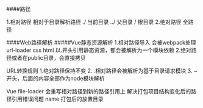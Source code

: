 ####路径

1.相对路径 相对于目录解析路径
./ 当前目录
../ 父目录
/ 根目录 
2.绝对路径 全路径

####Web路径解析
#####Vue静态资源解析
1.相对路径导入 会被webpack处理 
  url-loader
  css
  html
  以.开头引用静态资源，都会被解析为一个模块依赖
2.绝对路径或者在public目录，会直接拷贝

URL转换规则
    1.绝对路径保持不变
    2. .相对路径会被解析为基于目录请求模块
    3. ~开头，后面的内容全部作为node模块解析


Vue file-loader 会重写相对路径到新的路径引用上
解决打包项目结构变化后的路径引用错误问题
name 打包后的放置目录    

